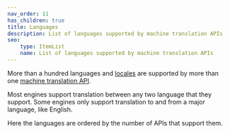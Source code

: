 ```yaml
---
nav_order: 11
has_children: true
title: Languages
description: List of languages supported by machine translation APIs
seo:
    type: ItemList
    name: List of languages supported by machine translation APIs
---
```


More than a hundred languages and [locales](/applications/advanced-concepts/locale.md) are supported by more than one [machine translation API](/apis/apis.md).

Most engines support translation between any two language that they support.
Some engines only support translation to and from a major language, like English.

Here the languages are ordered by the number of APIs that support them.
